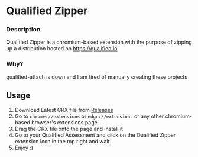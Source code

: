 # Qualified Zipper

### Description

Qualified Zipper is a chromium-based extension with the purpose of zipping up a distribution hosted on https://qualified.io

### Why?

qualified-attach is down and I am tired of manually creating these projects

## Usage

1. Download Latest CRX file from [Releases](https://github.com/heretere/qualified-zipper/releases)
2. Go to `chrome://extensions` or `edge://extensions` or any other chromium-based browser's extensions page
3. Drag the CRX file onto the page and install it
4. Go to your Qualified Assessment and click on the Qualified Zipper extension icon in the top right and wait
5. Enjoy :)
